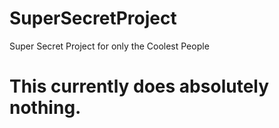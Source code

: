 # SuperSecretProject
Super Secret Project for only the Coolest People
# This currently does absolutely nothing.
